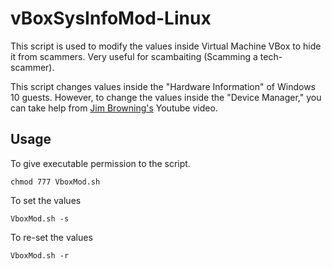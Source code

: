 # vBoxSysInfoMod-Linux

This script is used to modify the values inside Virtual Machine VBox to hide it from scammers. Very useful for scambaiting (Scamming a tech-scammer). 

This script changes values inside the "Hardware Information" of Windows 10 guests. However, to change the values inside the "Device Manager," you can take help from [Jim Browning's](https://www.youtube.com/watch?v=WCHZj0EXpOk&t=186s) Youtube video.

## Usage

To give executable permission to the script.
``` shell
chmod 777 VboxMod.sh 
```
To set the values
``` shell
VboxMod.sh -s
```

To re-set the values
``` shell
VboxMod.sh -r
```